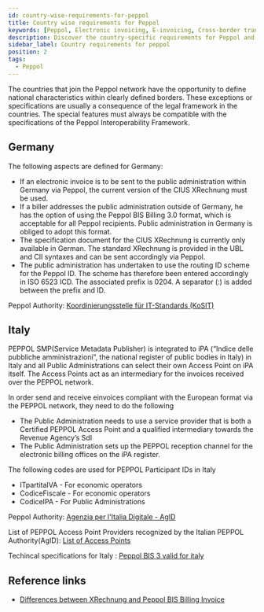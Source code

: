 ```yaml
---
id: country-wise-requirements-for-peppol
title: Country wise requirements for Peppol
keywords: [Peppol, Electronic invoicing, E-invoicing, Cross-border transactions, Procurement, Country-specific requirements, Digitalization, VAT compliance, Tax regulations, Invoice requirements, E-procurement, European Union, Public sector, Business-to-government (B2G), Business-to-business (B2B), Invoice validation, Invoice processing, Supply chain management, Standards-based interoperability]
description: Discover the country-specific requirements for Peppol and stay compliant with our expert-written guide. From invoicing to procurement, we cover everything you need to know to successfully implement Peppol in your business.Stay ahead of the curve with our expert guidance on country-specific Peppol requirements, and streamline your cross-border transactions today.
sidebar_label: Country requirements for peppol
position: 2
tags:
  - Peppol
---
```


The countries that join the Peppol network have the opportunity to define national characteristics within clearly defined borders. These exceptions or specifications are usually a consequence of the legal framework in the countries. The special features must always be compatible with the specifications of the Peppol Interoperability Framework.

## Germany 

The following aspects are defined for Germany:

* If an electronic invoice is to be sent to the public administration within Germany via Peppol, the current version of the CIUS XRechnung must be used.
* If a biller addresses the public administration outside of Germany, he has the option of using the Peppol BIS Billing 3.0 format, which is acceptable for all Peppol recipients. Public administration in Germany is obliged to adopt this format. 
* The specification document for the CIUS XRechnung is currently only available in German. The standard XRechnung is provided in the UBL and CII syntaxes and can be sent accordingly via Peppol.
* The public administration has undertaken to use the routing ID scheme for the Peppol ID. The scheme has therefore been entered accordingly in ISO 6523 ICD. The associated prefix is 0204. A separator (:) is added between the prefix and ID.  

Peppol Authority: [Koordinierungsstelle für IT-Standards (KoSIT)](https://www.xoev.de/)

## Italy

PEPPOL SMP(Service Metadata Publisher) is integrated to iPA (“Indice delle pubbliche amministrazioni”, the national register of public bodies in Italy) in Italy and all Public Administrations can select their own Access Point on iPA itself. The Access Points act as an intermediary for the invoices received over the PEPPOL network. 

In order send and receive einvoices compliant with the European format via the PEPPOL network, they need to do the following
* The Public Administration needs to use a service provider that is both a Certified PEPPOL Access Point and a qualified intermediary towards the Revenue Agency’s SdI
* The Public Administration sets up the PEPPOL reception channel for the electronic billing offices on the iPA register.


The following codes are used for PEPPOL Participant IDs in Italy

* ITpartitaIVA - For economic operators
* CodiceFiscale - For economic operators
* CodiceIPA - For Public Administrations

Peppol Authority: [Agenzia per l'Italia Digitale - AgID ](https://peppol.agid.gov.it/en/) 

List of PEPPOL Access Point Providers recognized by the Italian PEPPOL Authority(AgID): [List of Access Points](https://peppol.agid.gov.it/en/qualification-ap-smp/ap-smp-list/)
 
 Techincal specifications for Italy : [Peppol BIS 3 valid for italy](https://peppol-docs.agid.gov.it/docs/my_index-ENG.jsp)
 
 ## Reference links
 * [Differences between XRechnung and  Peppol BIS Billing Invoice](https://xeinkauf.de/app/uploads/2022/11/CIUSse_im_Peppol_Kontext.pdf)
